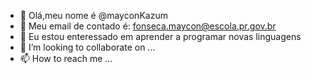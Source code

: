 - 👋 Olá,meu nome é @mayconKazum
- 👀 Meu email de contado é: fonseca.maycon@escola.pr.gov.br
- 🌱 Eu estou enteressado em aprender a programar novas linguagens 
- 💞️ I’m looking to collaborate on ...
- 📫 How to reach me ...

<!---
mayconKazum/mayconKazum is a ✨ special ✨ repository because its `README.md` (this file) appears on your GitHub profile.
You can click the Preview link to take a look at your changes.
--->
